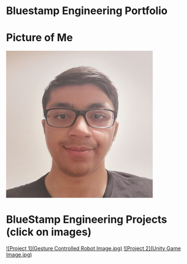 # Bluestamp Engineering Portfolio

# Picture of Me
<img src="Photo of Me.jpg" alt="Photo of me" style="width: 400px; height: 400px;"/>

# BlueStamp Engineering Projects (click on images)

[![Project 1](Gesture Controlled Robot Image.jpg)](./project1.html)
[![Project 2](Unity Game Image.jpg)](./project2.html)
